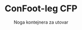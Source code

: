 ---
title: "ConFoot-leg CFP"
subtitle: "Noga kontejnera za utovar"
mainImage: "/images/products/confoot-leg-cfp-main.jpg"
gallery:
  - "/images/products/confoot-leg-cfp-1.jpg"
  - "/images/products/confoot-leg-cfp-2.jpg"
  - "/images/products/confoot-leg-cfp-3.jpg"
shortDescription: "ConFoot-leg CFP dizajniran je za utovne prostore, omogućujući da se kontejner osigura uz dok pri čemu se vrata potpuno otvaraju prema stranama."
technicalDescription: "CFP model omogućava da se proizvodi učitaju izravno iz proizvodnje u kontejner bez međuskladištenja, te nije potrebna nikakva dodatna oprema za rukovanje kontejnerima."
videoID: "da7h7VgJHgs"
specifications:
  - name: "Težina"
    value: "24 kg po nozi"
  - name: "Nosivost"
    value: "30 tona"
  - name: "Raspon podešavanja"
    value: "1,043 mm do 1,448 mm"
  - name: "Materijal"
    value: "Visokokvalitetni čelik"
price: "3.600 EUR"
priceVAT: "4.356 EUR"
pricingNotes: "Dostupni popusti za veće količine. Obratite se našem prodajnom timu za detalje."
buyLink: "/contact"
howToUse: |
  1. Postavite CFP nogu na kutnu odljevku kontejnera
  2. Aktivirajte mehanizam zaključavanja
  3. Ako je potrebno, prilagodite visinu u rasponu od 1,043 mm do 1,448 mm
  4. Osigurajte kontejner na utovornom doku
  5. Potpuno otvorite vrata kontejnera prema stranama
  6. Učitajte proizvode izravno iz proizvodnje u kontejner
benefits:
  - title: "Integracija s utovornim dokom"
    description: "Omogućuje osiguravanje kontejnera uz dok uz istovremeno potpuno otvaranje vrata prema stranama"
  - title: "Izravno utovarivanje"
    description: "Proizvodi se mogu učitati izravno iz proizvodnje u kontejner bez međuskladištenja"
  - title: "Bez dodatne opreme"
    description: "Za operacije utovara nije potrebna nikakva dodatna oprema za rukovanje kontejnerima"
  - title: "Učinkovitost prikolice"
    description: "Oslobađa prikolicu za druge zadatke dok kontejner ostaje na utovornom doku"
  - title: "Dodatni prostor za skladištenje"
    description: "Kontejneri se mogu koristiti kao dodatni prostor za skladištenje kada nisu u prometu"
  - title: "Spremnost za premještanje"
    description: "Kontejneri su uvijek spremni za premještanje - jednostavno parkirajte prikolicu ispod kontejnera kako biste nastavili putovanje"
articleContent: |
  ## Što je ConFoot-leg CFP?

  ConFoot-leg CFP je specijalizirano rješenje s nogom za kontejnere, dizajnirano posebno za operacije utovornog prostora. CFP model omogućuje da se kontejner osigura na utovornom doku pri čemu se vrata potpuno otvaraju prema stranama, stvarajući besprijekornu integraciju između kontejnera i objekta. Ovo inovativno rješenje pretvara transportne kontejnere u učinkovite produžetke vašeg utovornog prostora, eliminirajući potrebu za međuskladištenjem i dodatnom opremom za rukovanje.

  ## Ključne prednosti za operacije utovornog prostora

  ConFoot-leg CFP pruža značajne operativne prednosti za tvrtke koje redovito utovaruju i istovaruju transportne kontejnere. Osiguravanjem kontejnera izravno na utovornom doku, oslobađate prikolice za druge zadatke, optimizirajući iskorištenje vašeg voznog parka i smanjujući vrijeme čekanja. Proizvodi se mogu učitavati izravno iz proizvodnje u kontejner bez međuskladištenja, čime se pojednostavljuje vaš logistički proces i smanjuju troškovi rukovanja.

  Dodatno, kontejneri opremljeni CFP nogama mogu poslužiti kao fleksibilan dodatni prostor za skladištenje kada nisu u prometu. Uvijek su spremni za premještanje - jednostavno parkirajte prikolicu ispod kontejnera i putovanje se nastavlja. Ova svestranost čini CFP idealnim rješenjem za tvrtke koje žele povećati učinkovitost utovornog prostora i kapacitet skladištenja.

  ## Kako funkcionira

  ConFoot-leg CFP se sigurno pričvršćuje na kutne odljevke kontejnera, pružajući stabilnu potporu dok je kontejner postavljen na utovornom doku. Noge imaju raspon podešavanja od 1,043 mm do 1,448 mm, što omogućava precizno poravnanje s različitim visinama utovornog doka. Svaka noga teži 24 kg, što ih čini lakim za rukovanje operaterima, dok sustav osigurava značajnu nosivost od 30 tona.

  Instalacijski proces je jednostavan:
  1. Postavite CFP noge na kutne odljevke kontejnera
  2. Aktivirajte mehanizam zaključavanja kako biste osigurali noge
  3. Prilagodite visinu prema potrebi kako bi se poravnala s utovornim doku
  4. Osigurajte kontejner na doku
  5. Potpuno otvorite vrata kontejnera prema stranama
  6. Započnite s utovarom izravno iz proizvodnje u kontejner

  Nakon završetka utovara, kontejner ostaje spreman za transport. Kada je prikolica dostupna, jednostavno se vozi ispod kontejnera, noge se uklanjaju i putovanje se nastavlja bez ikakvih međukoraka rukovanja.

  ## Primjene ConFoot-leg CFP

  ### Proizvodni pogoni
  Proizvodni pogoni imaju značajne koristi od CFP-a koji omogućava besprijekornu ekstenziju proizvodnog prostora. Postavljanjem kontejnera izravno na utovorne prostore, proizvodi mogu prijeći izravno s proizvodne linije u transportne kontejnere, eliminirajući međuskladištenje i smanjujući troškove rukovanja. Ovaj pristup izravnog utovara minimizira rizik od oštećenja i pojednostavljuje logistički proces.

  ### Distribucijski centri
  Za distribucijske centre, CFP pruža vrijednu fleksibilnost u operacijama utovara. Kontejneri se mogu postaviti na utovorne prostore na dulje razdoblje, omogućujući učinkovit utovar kako proizvodi postaju dostupni. Ovaj pristup smanjuje pritisak za utovar kontejnera unutar ograničenih vremenskih okvira kada prikolice čekaju, optimizirajući korištenje radne snage i prijevoznih resursa.

  ### Maloprodajne operacije
  Maloprodajne tvrtke mogu koristiti kontejnere opremljene CFP nogama kao fleksibilan dodatni prostor za skladištenje tijekom vrhunskih sezona. Kontejneri se mogu postaviti na utovorne prostore za izravan prijem robe, a zatim premjestiti u skladišne prostore kada se napune. Ovaj pristup pruža isplativo dodatni kapacitet bez potrebe za trajnim proširenjem objekta.

  ### Transportne tvrtke
  Transportne tvrtke imaju koristi od poboljšanog iskorištenja voznog parka uz CFP sustav. Prikolice mogu isporučiti kontejnere na lokacijama kupaca i odmah nastaviti sa sljedećim zadatkom, umjesto da čekaju operacije utovara/istovara. Ova učinkovitost može značajno povećati produktivni kapacitet postojećih flotila prikolica.

  ## Tehničke specifikacije

  - Nosivost: 30 tona
  - Težina: 24 kg po nozi
  - Raspon podešavanja: 1,043 mm do 1,448 mm
  - Materijal: Visokokvalitetni čelik s trajnom obradom
  - Kompatibilnost: Standardne kutne odljevke transportnih kontejnera

  ConFoot-leg CFP predstavlja inovativno rješenje za operacije utovornog prostora, nudeći tvrtkama način da optimiziraju svoje logističke procese, poboljšaju iskorištenje resursa i stvore fleksibilan dodatni kapacitet za skladištenje. Omogućavanjem izravnog utovara iz proizvodnje u kontejnere i oslobađanjem prikolica za druge zadatke, CFP pomaže tvrtkama postići veću učinkovitost i isplativost u operacijama rukovanja kontejnerima.
---